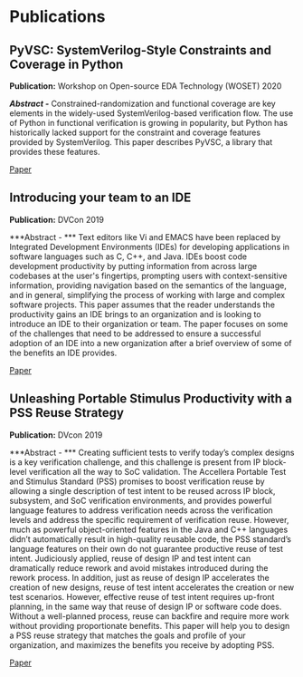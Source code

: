 # Publications

## PyVSC: SystemVerilog-Style Constraints and Coverage in Python

**Publication:** Workshop on Open-source EDA Technology (WOSET) 2020

***Abstract -*** Constrained-randomization and functional 
coverage are key elements in the widely-used SystemVerilog-based 
verification flow. The use of Python in functional verification is 
growing in popularity, but Python has historically lacked support 
for the constraint and coverage features provided by 
SystemVerilog. This paper describes PyVSC, a library that 
provides these features.

[Paper](publications/2020_WOEST_SvStyle_Constraints_Coverage_in_Python.pdf)

## Introducing your team to an IDE

**Publication:** DVCon 2019

***Abstract - *** Text editors like Vi and EMACS have been replaced by 
Integrated Development Environments (IDEs) for developing applications 
in software languages such as C, C++, and Java. IDEs boost code 
development productivity by putting information from across large codebases 
at the user's fingertips, prompting users with context-sensitive 
information, providing navigation based on the semantics of the language, 
and in general, simplifying the process of working with large and 
complex software projects. 
This paper assumes that the reader understands the productivity gains an 
IDE brings to an organization and is looking to introduce an IDE to their 
organization or team. The paper focuses on some of the challenges that need to 
be addressed to ensure a successful adoption of an IDE into a new organization 
after a brief overview of some of the benefits an IDE provides.

[Paper](publications/2019_DVCon_IntroducingYourTeam_to_an_IDE.pdf)

## Unleashing Portable Stimulus Productivity with a PSS Reuse Strategy

**Publication:** DVcon 2019

***Abstract - *** Creating sufficient tests to verify today’s complex designs 
is a key verification challenge, and this challenge is present from 
IP block-level verification all the way to SoC validation. The Accellera Portable 
Test and Stimulus Standard (PSS) promises to boost verification reuse by allowing 
a single description of test intent to be reused across IP block, subsystem, and 
SoC verification environments, and provides powerful language features to address 
verification needs across the verification levels and address the specific requirement 
of verification reuse. However, much as powerful object-oriented features in the 
Java and C++ languages didn’t automatically result in high-quality reusable code, 
the PSS standard’s language features on their own do not guarantee productive reuse 
of test intent. Judiciously applied, reuse of design IP and test intent can dramatically 
reduce rework and avoid mistakes introduced during the rework process. In addition, 
just as reuse of design IP accelerates the creation of new designs, reuse of test 
intent accelerates the creation or new test scenarios. However, effective reuse of 
test intent requires up-front planning, in the same way that reuse of design IP 
or software code does. Without a well-planned process, reuse can backfire and 
require more work without providing proportionate benefits. This paper will help 
you to design a PSS reuse strategy that matches the goals and profile of your 
organization, and maximizes the benefits you receive by adopting PSS.

[Paper](publications/2019_DVCon_UnleashingPortableStimulusProductivity_ReuseStrategy.pdf)

